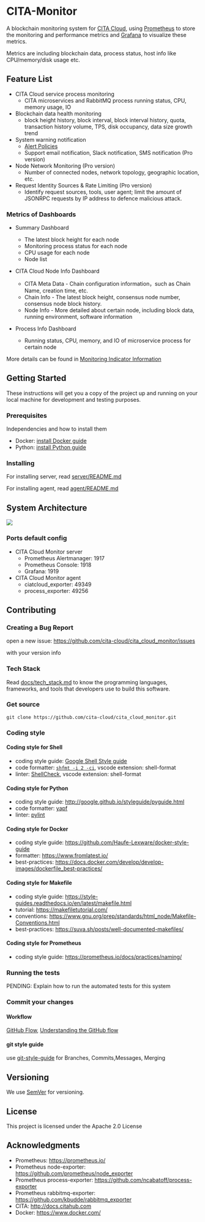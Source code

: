 # CITA-Monitor

A blockchain monitoring system for [CITA Cloud](https://github.com/cita-cloud), using [Prometheus](https://prometheus.io) to store the monitoring and performance metrics and [Grafana](https://grafana.com/grafana) to visualize these metrics.

Metrics are including blockchain data, process status, host info like CPU/memory/disk usage etc.

## Feature List

* CITA Cloud service process monitoring
  * CITA microservices and RabbitMQ process running status, CPU, memory usage, IO
* Blockchain data health monitoring
  * block height history, block interval, block interval history, quota, transaction history volume, TPS, disk occupancy, data size growth trend
* System warning notification
  * [Alert Policies](docs/alert_policies.md)
  * Support email notification, Slack notification, SMS notification (Pro version)
* Node Network Monitoring (Pro version)
  * Number of connected nodes, network topology, geographic location, etc.
* Request Identity Sources & Rate Limiting (Pro version)
  * Identify request sources, tools, user agent; limit the amount of JSONRPC requests by IP address to defence malicious attack.

### Metrics of Dashboards

* Summary Dashboard
  * The latest block height for each node
  * Monitoring process status for each node
  * CPU usage for each node
  * Node list

* CITA Cloud Node Info Dashboard
  * CITA Meta Data - Chain configuration information，such as Chain Name, creation time, etc.
  * Chain Info - The latest block height, consensus node number, consensus node block history.
  * Node Info - More detailed about certain node, including block data, running environment, software information

* Process Info Dashboard
  * Running status, CPU, memory, and IO of microservice process for certain node

More details can be found in [Monitoring Indicator Information](docs/information_architecture.md)

## Getting Started

These instructions will get you a copy of the project up and running on your local machine for development and testing purposes.

### Prerequisites

Independencies and how to install them

* Docker: [install Docker guide](https://docs.docker.com/install/)
* Python: [install Python guide](https://docs.python-guide.org/starting/installation/)

### Installing

For installing server, read [server/README.md](server/README.md)

For installing agent, read [agent/README.md](agent/README.md)

## System Architecture

![](docs/imgs/CITA_Monitor_system_architecture-fs8.png)

### Ports default config

* CITA Cloud Monitor server
    * Prometheus Alertmanager: 1917
    * Prometheus Console: 1918
    * Grafana: 1919
* CITA Cloud Monitor agent
    * ciatcloud_exporter: 49349
	* process_exporter: 49256

## Contributing

### Creating a Bug Report

open a new issue: https://github.com/cita-cloud/cita_cloud_monitor/issues

with your version info

### Tech Stack

Read [docs/tech_stack.md](docs/tech_stack.md) to know the programming languages, frameworks, and tools that developers use to build this software.

### Get source

```
git clone https://github.com/cita-cloud/cita_cloud_monitor.git
```

### Coding style

#### Coding style for Shell

* coding style guide: [Google Shell Style guide](https://google.github.io/styleguide/shell.xml)
* code formatter: [`shfmt -i 2 -ci`](https://github.com/mvdan/sh#shfmt), vscode extension: shell-format
* linter: [ShellCheck](https://github.com/koalaman/shellcheck), vscode extension: shell-format

#### Coding style for Python

* coding style guide: http://google.github.io/styleguide/pyguide.html
* code formatter: [yapf](https://github.com/google/yapf)
* linter: [pylint](https://www.pylint.org/)

#### Coding style for Docker

* coding style guide: https://github.com/Haufe-Lexware/docker-style-guide
* formatter: https://www.fromlatest.io/
* best-practices: https://docs.docker.com/develop/develop-images/dockerfile_best-practices/

#### Coding style for Makefile

* coding style guide: https://style-guides.readthedocs.io/en/latest/makefile.html
* tutorial: https://makefiletutorial.com/
* conventions: https://www.gnu.org/prep/standards/html_node/Makefile-Conventions.html
* best-practices: https://suva.sh/posts/well-documented-makefiles/

#### Coding style for Prometheus

* coding style guide: https://prometheus.io/docs/practices/naming/

### Running the tests

PENDING: Explain how to run the automated tests for this system

### Commit your changes

#### Workflow

[GitHub Flow](https://help.github.com/en/articles/github-flow), [Understanding the GitHub flow](https://guides.github.com/introduction/flow/)

#### git style guide

use [git-style-guide](https://github.com/agis/git-style-guide) for Branches, Commits,Messages, Merging

## Versioning

We use [SemVer](http://semver.org/) for versioning.

## License

This project is licensed under the Apache 2.0 License

## Acknowledgments

* Prometheus: https://prometheus.io/
* Prometheus node-exporter: https://github.com/prometheus/node_exporter
* Prometheus process-exporter: https://github.com/ncabatoff/process-exporter
* Prometheus rabbitmq-exporter: https://github.com/kbudde/rabbitmq_exporter
* CITA: http://docs.citahub.com
* Docker: https://www.docker.com/
